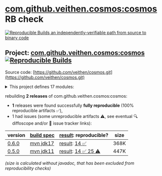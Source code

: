 [com.github.veithen.cosmos:cosmos](https://central.sonatype.com/artifact/com.github.veithen.cosmos/cosmos/versions) RB check
=======

[![Reproducible Builds](https://reproducible-builds.org/images/logos/rb.svg) an independently-verifiable path from source to binary code](https://reproducible-builds.org/)

## Project: [com.github.veithen.cosmos:cosmos](https://central.sonatype.com/artifact/com.github.veithen.cosmos/cosmos/versions) [![Reproducible Builds](https://img.shields.io/endpoint?url=https://raw.githubusercontent.com/jvm-repo-rebuild/reproducible-central/master/content/com/github/veithen/cosmos/badge.json)](https://github.com/jvm-repo-rebuild/reproducible-central/blob/master/content/com/github/veithen/cosmos/README.md)

Source code: [https://github.com/veithen/cosmos.git](https://github.com/veithen/cosmos.git)

<details><summary>This project defines 17 modules:</summary>

* [com.github.veithen.cosmos:bundle1](https://central.sonatype.com/artifact/com.github.veithen.cosmos/bundle1/overview)
* [com.github.veithen.cosmos:bundle2](https://central.sonatype.com/artifact/com.github.veithen.cosmos/bundle2/overview)
* [com.github.veithen.cosmos:cosmos](https://central.sonatype.com/artifact/com.github.veithen.cosmos/cosmos/overview)
* [com.github.veithen.cosmos:cosmos-equinox](https://central.sonatype.com/artifact/com.github.veithen.cosmos/cosmos-equinox/overview)
* [com.github.veithen.cosmos:cosmos-log-service](https://central.sonatype.com/artifact/com.github.veithen.cosmos/cosmos-log-service/overview)
* [com.github.veithen.cosmos:cosmos-osgi-runtime](https://central.sonatype.com/artifact/com.github.veithen.cosmos/cosmos-osgi-runtime/overview)
* [com.github.veithen.cosmos:cosmos-testing](https://central.sonatype.com/artifact/com.github.veithen.cosmos/cosmos-testing/overview)
* [com.github.veithen.cosmos:eclipse-core-resources-test](https://central.sonatype.com/artifact/com.github.veithen.cosmos/eclipse-core-resources-test/overview)
* [com.github.veithen.cosmos:eclipse-core-runtime-test](https://central.sonatype.com/artifact/com.github.veithen.cosmos/eclipse-core-runtime-test/overview)
* [com.github.veithen.cosmos:eclipse-emf-ecore-autostart-test](https://central.sonatype.com/artifact/com.github.veithen.cosmos/eclipse-emf-ecore-autostart-test/overview)
* [com.github.veithen.cosmos:eclipse-emf-ecore-codegen-test](https://central.sonatype.com/artifact/com.github.veithen.cosmos/eclipse-emf-ecore-codegen-test/overview)
* [com.github.veithen.cosmos:eclipse-p2-test](https://central.sonatype.com/artifact/com.github.veithen.cosmos/eclipse-p2-test/overview)
* [com.github.veithen.cosmos:lazy-activation-test](https://central.sonatype.com/artifact/com.github.veithen.cosmos/lazy-activation-test/overview)
* [com.github.veithen.cosmos:misc-test](https://central.sonatype.com/artifact/com.github.veithen.cosmos/misc-test/overview)
* [com.github.veithen.cosmos:osgi-tests](https://central.sonatype.com/artifact/com.github.veithen.cosmos/osgi-tests/overview)
* [com.github.veithen.cosmos:start-stop-bundle-test](https://central.sonatype.com/artifact/com.github.veithen.cosmos/start-stop-bundle-test/overview)
* [com.github.veithen.cosmos:tracker-test](https://central.sonatype.com/artifact/com.github.veithen.cosmos/tracker-test/overview)
</details>

rebuilding **2 releases** of com.github.veithen.cosmos:cosmos:
- **1** releases were found successfully **fully reproducible** (100% reproducible artifacts :white_check_mark:),
- 1 had issues (some unreproducible artifacts :warning:, see eventual :mag: diffoscope and/or :memo: issue tracker links):

| version | [build spec](/BUILDSPEC.md) | [result](https://reproducible-builds.org/docs/jvm/): reproducible? | size |
| -- | --------- | ------ | -- |
| [0.6.0](https://central.sonatype.com/artifact/com.github.veithen.cosmos/cosmos/0.6.0/pom) | [mvn jdk17](cosmos-0.6.0.buildspec) | [result](cosmos-0.6.0.buildinfo): [14 :white_check_mark: ](cosmos-0.6.0.buildcompare) | 368K |
| [0.5.0](https://central.sonatype.com/artifact/com.github.veithen.cosmos/cosmos/0.5.0/pom) | [mvn jdk11](cosmos-0.5.0.buildspec) | [result](cosmos-0.5.0.buildinfo): [14 :white_check_mark:  25 :warning:](cosmos-0.5.0.buildcompare) | 447K |

<i>(size is calculated without javadoc, that has been excluded from reproducibility checks)</i>
